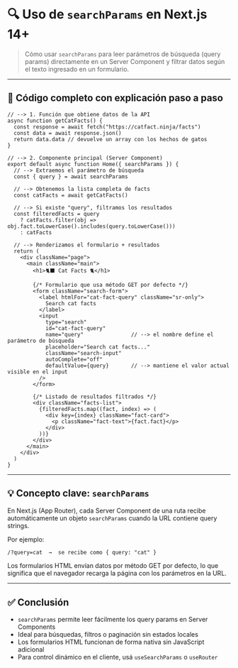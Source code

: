 # 🔍 Uso de `searchParams` en Next.js 14+

> Cómo usar `searchParams` para leer parámetros de búsqueda (query params) directamente en un Server Component y filtrar datos según el texto ingresado en un formulario.

---

## 🧩 Código completo con explicación paso a paso

```tsx
// --> 1. Función que obtiene datos de la API
async function getCatFacts() {
  const response = await fetch("https://catfact.ninja/facts")
  const data = await response.json()
  return data.data // devuelve un array con los hechos de gatos
}

// --> 2. Componente principal (Server Component)
export default async function Home({ searchParams }) {
  // --> Extraemos el parámetro de búsqueda
  const { query } = await searchParams

  // --> Obtenemos la lista completa de facts
  const catFacts = await getCatFacts()

  // --> Si existe "query", filtramos los resultados
  const filteredFacts = query
    ? catFacts.filter(obj => obj.fact.toLowerCase().includes(query.toLowerCase()))
    : catFacts

  // --> Renderizamos el formulario + resultados
  return (
    <div className="page">
      <main className="main">
        <h1>🐈‍⬛ Cat Facts 🐈</h1>

        {/* Formulario que usa método GET por defecto */}
        <form className="search-form">
          <label htmlFor="cat-fact-query" className="sr-only">
            Search cat facts
          </label>
          <input
            type="search"
            id="cat-fact-query"
            name="query"               // --> el nombre define el parámetro de búsqueda
            placeholder="Search cat facts..."
            className="search-input"
            autoComplete="off"
            defaultValue={query}       // --> mantiene el valor actual visible en el input
          />
        </form>

        {/* Listado de resultados filtrados */}
        <div className="facts-list">
          {filteredFacts.map((fact, index) => (
            <div key={index} className="fact-card">
              <p className="fact-text">{fact.fact}</p>
            </div>
          ))}
        </div>
      </main>
    </div>
  )
}
```

---

## 💡 Concepto clave: `searchParams`

En Next.js (App Router), cada Server Component de una ruta recibe automáticamente un objeto `searchParams` cuando la URL contiene query strings.

Por ejemplo:

```md
/?query=cat  →  se recibe como { query: "cat" }
```

Los formularios HTML envían datos por método GET por defecto, lo que significa que el navegador recarga la página con los parámetros en la URL.

---

## ✅ Conclusión

- `searchParams` permite leer fácilmente los query params en Server Components
- Ideal para búsquedas, filtros o paginación sin estados locales
- Los formularios HTML funcionan de forma nativa sin JavaScript adicional
- Para control dinámico en el cliente, usá `useSearchParams` o `useRouter`
